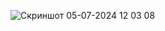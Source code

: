 ![Скриншот 05-07-2024 12 03 08](https://github.com/aytishniklar/Portfolio-bootstrap/assets/161709554/681e9395-505c-40b3-8e60-ff0a52f12a12)
